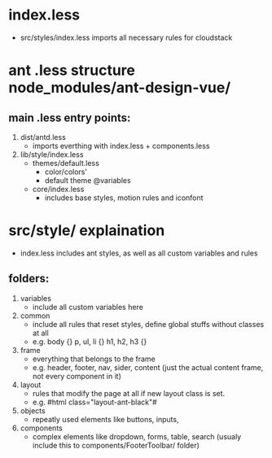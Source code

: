# index.less
- src/styles/index.less imports all necessary rules for cloudstack

# ant .less structure node_modules/ant-design-vue/
## main .less entry points:

1. dist/antd.less
    - imports everthing with index.less + components.less
2. lib/style/index.less
    - themes/default.less
        - color/colors'
        - default theme @variables
    - core/index.less
        - includes base styles, motion rules and iconfont

# src/style/ explaination

- index.less includes ant styles, as well as all custom variables and rules

## folders:

1. variables
    - include all custom variables here
2. common
    - include all rules that reset styles, define global stuffs without classes at all
    - e.g. body {} p, ul, li {} h1, h2, h3 {} 
3. frame
    - everything that belongs to the frame
    - e.g. header, footer, nav, sider, content (just the actual content frame, not every component in it)
4. layout
    - rules that modify the page at all if new layout class is set.
    - e.g. #html class="layout-ant-black"#  
5. objects
    - repeatly used elements like buttons, inputs, 
6. components
    - complex elements like dropdown, forms, table, search (usualy include this to components/FooterToolbar/ folder)

